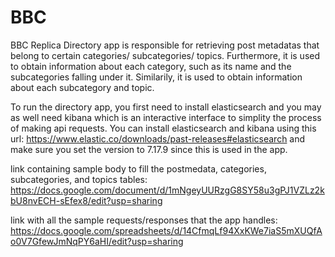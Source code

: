 # BBC
BBC Replica
Directory app is responsible for retrieving post metadatas that belong to certain categories/ subcategories/ topics. 
Furthermore, it is used to obtain information about each category, such as its name and the subcategories falling under it. 
Similarily, it is used to obtain information about each subcategory and topic. 

To run the directory app, you first need to install elasticsearch and you may as well need kibana which is an interactive interface to simplity the process of making api requests.
You can install elasticsearch and kibana using this url: https://www.elastic.co/downloads/past-releases#elasticsearch and make sure you set the version to 7.17.9 since this is used in the app. 

link containing sample body to fill the postmedata, categories, subcategories, and topics tables: 
https://docs.google.com/document/d/1mNgeyUURzgG8SY58u3gPJ1VZLz2kbU8nvECH-sEfex8/edit?usp=sharing

link with all the sample requests/responses that the app handles: 
https://docs.google.com/spreadsheets/d/14CfmqLf94XxKWe7iaS5mXUQfAo0V7GfewJmNqPY6aHI/edit?usp=sharing

